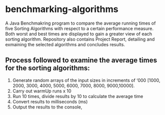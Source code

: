 # benchmarking-algorithms

A Java Benchmakring program to compare the average running times of five Sorting Algorithms with respect to a certain performance measure. 
Both worst and best times are displayed to gain a greater view of each sorting algorithm. 
Repository also contains Project Report, detailing and exmaining the selected algorithms and concludes results.

## Process followed to examine the average times for the sorting algorithms:
1. Generate random arrays of the input sizes in increments of ‘000 [1000, 2000, 3000, 4000, 5000, 6000, 7000, 8000, 9000,10000].
2. Carry out warmUp runs x 10
3. Run 10 times, divide results by 10 to calculate the average time
4. Convert results to milliseconds (ms)
5. Output the results to the console,
